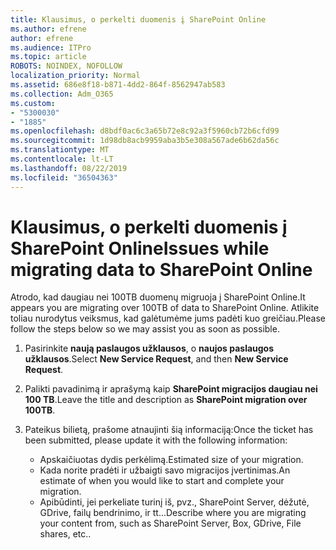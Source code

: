 ```yaml
---
title: Klausimus, o perkelti duomenis į SharePoint Online
ms.author: efrene
author: efrene
ms.audience: ITPro
ms.topic: article
ROBOTS: NOINDEX, NOFOLLOW
localization_priority: Normal
ms.assetid: 686e8f18-b871-4dd2-864f-8562947ab583
ms.collection: Adm_O365
ms.custom:
- "5300030"
- "1885"
ms.openlocfilehash: d8bdf0ac6c3a65b72e8c92a3f5960cb72b6cfd99
ms.sourcegitcommit: 1d98db8acb9959aba3b5e308a567ade6b62da56c
ms.translationtype: MT
ms.contentlocale: lt-LT
ms.lasthandoff: 08/22/2019
ms.locfileid: "36504363"
---
```

# <a name="issues-while-migrating-data-to-sharepoint-online"></a><span data-ttu-id="5e47e-102">Klausimus, o perkelti duomenis į SharePoint Online</span><span class="sxs-lookup"><span data-stu-id="5e47e-102">Issues while migrating data to SharePoint Online</span></span>

<span data-ttu-id="5e47e-103">Atrodo, kad daugiau nei 100TB duomenų migruoja į SharePoint Online.</span><span class="sxs-lookup"><span data-stu-id="5e47e-103">It appears you are migrating over 100TB of data to SharePoint Online.</span></span> <span data-ttu-id="5e47e-104">Atlikite toliau nurodytus veiksmus, kad galėtumėme jums padėti kuo greičiau.</span><span class="sxs-lookup"><span data-stu-id="5e47e-104">Please follow the steps below so we may assist you as soon as possible.</span></span> 

1. <span data-ttu-id="5e47e-105">Pasirinkite **naują paslaugos užklausos**, o **naujos paslaugos užklausos**.</span><span class="sxs-lookup"><span data-stu-id="5e47e-105">Select **New Service Request**, and then **New Service Request**.</span></span> 
2. <span data-ttu-id="5e47e-106">Palikti pavadinimą ir aprašymą kaip **SharePoint migracijos daugiau nei 100 TB**.</span><span class="sxs-lookup"><span data-stu-id="5e47e-106">Leave the title and description as **SharePoint migration over 100TB**.</span></span>
3. <span data-ttu-id="5e47e-107">Pateikus bilietą, prašome atnaujinti šią informaciją:</span><span class="sxs-lookup"><span data-stu-id="5e47e-107">Once the ticket has been submitted, please update it with the following information:</span></span> 

    - <span data-ttu-id="5e47e-108">Apskaičiuotas dydis perkėlimą.</span><span class="sxs-lookup"><span data-stu-id="5e47e-108">Estimated size of your migration.</span></span>
    - <span data-ttu-id="5e47e-109">Kada norite pradėti ir užbaigti savo migracijos įvertinimas.</span><span class="sxs-lookup"><span data-stu-id="5e47e-109">An estimate of when you would like to start and complete your migration.</span></span>
    - <span data-ttu-id="5e47e-110">Apibūdinti, jei perkeliate turinį iš, pvz., SharePoint Server, dėžutė, GDrive, failų bendrinimo, ir tt...</span><span class="sxs-lookup"><span data-stu-id="5e47e-110">Describe where you are migrating your content from, such as SharePoint Server, Box, GDrive, File shares, etc..</span></span>


  

